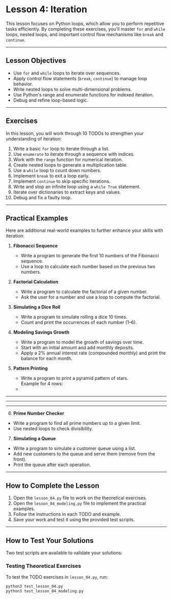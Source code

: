 # Lesson 4: Iteration

This lesson focuses on Python loops, which allow you to perform repetitive tasks efficiently. By completing these exercises, you'll master `for` and `while` loops, nested loops, and important control flow mechanisms like `break` and `continue`.

---

## Lesson Objectives
- Use `for` and `while` loops to iterate over sequences.
- Apply control flow statements (`break`, `continue`) to manage loop behavior.
- Write nested loops to solve multi-dimensional problems.
- Use Python's range and enumerate functions for indexed iteration.
- Debug and refine loop-based logic.

---

## Exercises
In this lesson, you will work through 10 TODOs to strengthen your understanding of iteration:
1. Write a basic `for` loop to iterate through a list.
2. Use `enumerate` to iterate through a sequence with indices.
3. Work with the `range` function for numerical iteration.
4. Create nested loops to generate a multiplication table.
5. Use a `while` loop to count down numbers.
6. Implement `break` to exit a loop early.
7. Implement `continue` to skip specific iterations.
8. Write and stop an infinite loop using a `while True` statement.
9. Iterate over dictionaries to extract keys and values.
10. Debug and fix a faulty loop.

---

## Practical Examples
Here are additional real-world examples to further enhance your skills with iteration:

1. **Fibonacci Sequence**  
   - Write a program to generate the first 10 numbers of the Fibonacci sequence.  
   - Use a loop to calculate each number based on the previous two numbers.

2. **Factorial Calculation**  
   - Write a program to calculate the factorial of a given number.  
   - Ask the user for a number and use a loop to compute the factorial.

3. **Simulating a Dice Roll**  
   - Write a program to simulate rolling a dice 10 times.  
   - Count and print the occurrences of each number (1–6).

4. **Modeling Savings Growth**  
   - Write a program to model the growth of savings over time.  
   - Start with an initial amount and add monthly deposits.  
   - Apply a 2% annual interest rate (compounded monthly) and print the balance for each month.

5. **Pattern Printing**  
   - Write a program to print a pyramid pattern of stars.  
   Example for 4 rows:  
   *
  ***
 *****
*******

6. **Prime Number Checker**  
- Write a program to find all prime numbers up to a given limit.  
- Use nested loops to check divisibility.

7. **Simulating a Queue**  
- Write a program to simulate a customer queue using a list.  
- Add new customers to the queue and serve them (remove from the front).  
- Print the queue after each operation.

---

## How to Complete the Lesson
1. Open the `lesson_04.py` file to work on the theoretical exercises.
2. Open the `lesson_04_modeling.py` file to implement the practical examples.
3. Follow the instructions in each TODO and example.
4. Save your work and test it using the provided test scripts.

---

## How to Test Your Solutions
Two test scripts are available to validate your solutions:

### Testing Theoretical Exercises
To test the TODO exercises in `lesson_04.py`, run:
```bash
python3 test_lesson_04.py
python3 test_lesson_04_modeling.py
